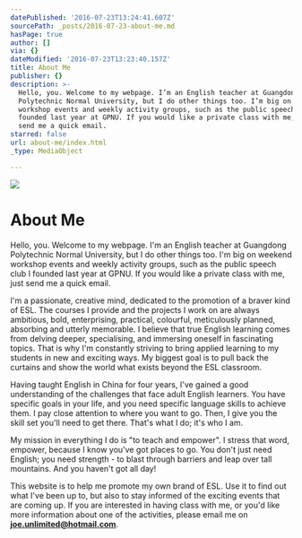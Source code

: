 ```yaml
---
datePublished: '2016-07-23T13:24:41.607Z'
sourcePath: _posts/2016-07-23-about-me.md
hasPage: true
author: []
via: {}
dateModified: '2016-07-23T13:23:40.157Z'
title: About Me
publisher: {}
description: >-
  Hello, you. Welcome to my webpage. I’m an English teacher at Guangdong
  Polytechnic Normal University, but I do other things too. I’m big on weekend
  workshop events and weekly activity groups, such as the public speech club I
  founded last year at GPNU. If you would like a private class with me, just
  send me a quick email.
starred: false
url: about-me/index.html
_type: MediaObject

---
```

![](https://the-grid-user-content.s3-us-west-2.amazonaws.com/b61a13d5-75b6-4b1c-8b4f-5794c8e0c27f.jpg)

# About Me

Hello, you. Welcome to my webpage. I'm an English teacher at Guangdong Polytechnic Normal University, but I do other things too. I'm big on weekend workshop events and weekly activity groups, such as the public speech club I founded last year at GPNU. If you would like a private class with me, just send me a quick email.

I'm a passionate, creative mind, dedicated to the promotion of a braver kind of ESL. The courses I provide and the projects I work on are always ambitious, bold, enterprising, practical, colourful, meticulously planned, absorbing and utterly memorable. I believe that true English learning comes from delving deeper, specialising, and immersing oneself in fascinating topics. That is why I'm constantly striving to bring applied learning to my students in new and exciting ways. My biggest goal is to pull back the curtains and show the world what exists beyond the ESL classroom.

Having taught English in China for four years, I've gained a good understanding of the challenges that face adult English learners. You have specific goals in your life, and you need specific language skills to achieve them. I pay close attention to where you want to go. Then, I give you the skill set you'll need to get there. That's what I do; it's who I am.

My mission in everything I do is "to teach and empower". I stress that word, empower, because I know you've got places to go. You don't just need English; you need strength - to blast through barriers and leap over tall mountains. And you haven't got all day!

This website is to help me promote my own brand of ESL. Use it to find out what I've been up to, but also to stay informed of the exciting events that are coming up. If you are interested in having class with me, or you'd like more information about one of the activities, please email me on **joe.unlimited@hotmail.com**.